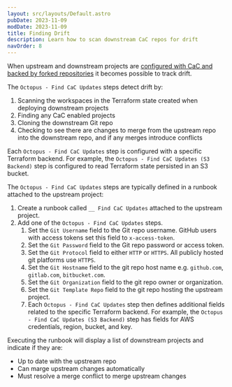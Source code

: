 ```yaml
---
layout: src/layouts/Default.astro
pubDate: 2023-11-09
modDate: 2023-11-09
title: Finding Drift
description: Learn how to scan downstream CaC repos for drift
navOrder: 8
---
```


When upstream and downstream projects are [configured with CaC and backed by forked repositories](forking-git-repos) it becomes possible to track drift.

The `Octopus - Find CaC Updates` steps detect drift by:

1. Scanning the workspaces in the Terraform state created when deploying downstream projects
2. Finding any CaC enabled projects
3. Cloning the downstream Git repo
4. Checking to see there are changes to merge from the upstream repo into the downstream repo, and if any merges introduce conflicts

Each `Octopus - Find CaC Updates` step is configured with a specific Terraform backend. For example, the `Octopus - Find CaC Updates (S3 Backend)` step is configured to read Terraform state persisted in an S3 bucket.

The `Octopus - Find CaC Updates` steps are typically defined in a runbook attached to the upstream project:

1. Create a runbook called `__ Find CaC Updates` attached to the upstream project.
2. Add one of the `Octopus - Find CaC Updates` steps.
   1. Set the `Git Username` field to the Git repo username. GitHub users with access tokens set this field to `x-access-token`.
   2. Set the `Git Password` field to the Git repo password or access token.
   3. Set the `Git Protocol` field to either `HTTP` or `HTTPS`. All publicly hosted git platforms use `HTTPS`.
   4. Set the `Git Hostname` field to the git repo host name e.g. `github.com`, `gitlab.com`, `bitbucket.com`.
   5. Set the `Git Organization` field to the git repo owner or organization.
   6. Set the `Git Template Repo` field to the git repo hosting the upstream project.
   7. Each `Octopus - Find CaC Updates` step then defines additional fields related to the specific Terraform backend. For example, the `Octopus - Find CaC Updates (S3 Backend)` step has fields for AWS credentials, region, bucket, and key.

Executing the runbook will display a list of downstream projects and indicate if they are:

* Up to date with the upstream repo
* Can marge upstream changes automatically
* Must resolve a merge conflict to merge upstream changes